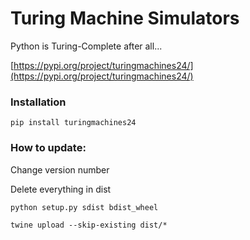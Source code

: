 # Turing Machine Simulators
Python is Turing-Complete after all...

[https://pypi.org/project/turingmachines24/](https://pypi.org/project/turingmachines24/)

### Installation

`pip install turingmachines24`


### How to update:

Change version number

Delete everything in dist

`python setup.py sdist bdist_wheel`

`twine upload --skip-existing dist/*`